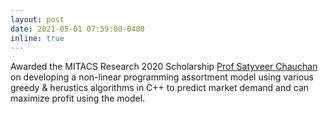 ```yaml
---
layout: post
date: 2021-05-01 07:59:00-0400
inline: true
---
```


Awarded the MITACS Research 2020 Scholarship [Prof Satyveer Chauchan](https://www.concordia.ca/faculty/satyaveer-chauhan.html) on developing a non-linear programming assortment model using various greedy & herustics algorithms in C++ to predict market demand and can maximize profit using the model.

